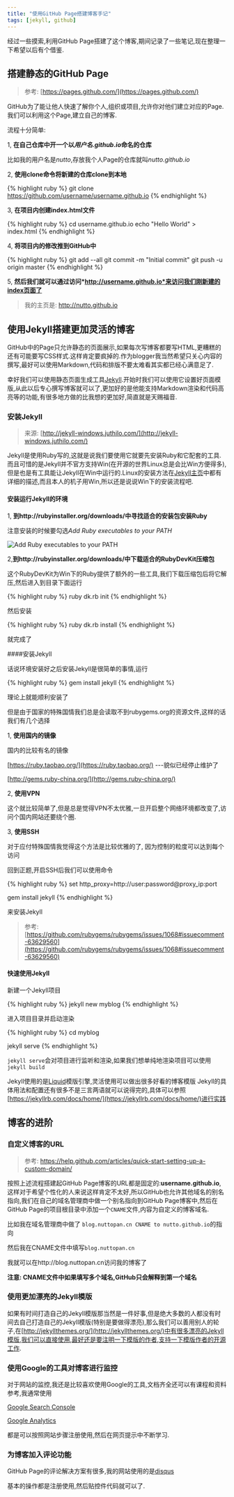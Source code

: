 ```yaml
---
title: "使用GitHub Page搭建博客手记"
tags: [jekyll, github]
---
```


经过一些摸索,利用GitHub Page搭建了这个博客,期间记录了一些笔记,现在整理一下希望以后有个借鉴.


## 搭建静态的GitHub Page

> 参考: [https://pages.github.com/](https://pages.github.com/)

GitHub为了能让他人快速了解你个人,组织或项目,允许你对他们建立对应的Page.我们可以利用这个Page,建立自己的博客.

流程十分简单:

1, **在自己仓库中开一个以*用户名.github.io*命名的仓库**

比如我的用户名是*nutto*,存放我个人Page的仓库就叫*nutto.github.io*

2, **使用clone命令将新建的仓库clone到本地**

{% highlight ruby %}
git clone https://github.com/username/username.github.io
{% endhighlight %}

3, **在项目内创建index.html文件**

{% highlight ruby %}
cd username.github.io
echo "Hello World" > index.html
{% endhighlight %}

4, **将项目内的修改推到GitHub中**

{% highlight ruby %}
git add --all
git commit -m "Initial commit"
git push -u origin master
{% endhighlight %}

5, **然后我们就可以通过访问*http://username.github.io*来访问我们刚新建的index页面了**

> 我的主页是: http://nutto.github.io


## 使用Jekyll搭建更加灵活的博客

GitHub中的Page只允许静态的页面展示,如果每次写博客都要写HTML,更糟糕的还有可能要写CSS样式.这样肯定要疯掉的.作为blogger我当然希望只关心内容的撰写,最好可以使用Markdown,代码和排版不要太难看其实都已经心满意足了.

幸好我们可以使用静态页面生成工具[Jekyll][jekyll_home].开始时我们可以使用它设置好页面模版,从此以后专心撰写博客就可以了,更加好的是他能支持Markdown渲染和代码高亮等的功能,有很多地方做的比我想的更加好,简直就是天赐福音.


### 安装Jekyll

> 来源: [http://jekyll-windows.juthilo.com/](http://jekyll-windows.juthilo.com/)

Jekyll是使用Ruby写的,这就是说我们要使用它就要先安装Ruby和它配套的工具.而且可惜的是Jekyll并不官方支持Win(在开源的世界Linux总是会比Win方便得多),但是也是有工具能让Jekyll在Win中运行的.Linux的安装方法在[Jekyll主页][jekyll_installation]中都有详细的描述,而且本人的机子用Win,所以还是说说Win下的安装流程吧.


#### 安装运行Jekyll的环境

1, **到http://rubyinstaller.org/downloads/中寻找适合的安装包安装Ruby**

注意安装的时候要勾选*Add Ruby executables to your PATH*

![Add Ruby executables to your PATH](http://7xtbqv.com2.z0.glb.clouddn.com/ruby-path.png)

2,**到http://rubyinstaller.org/downloads/中下载适合的RubyDevKit压缩包**

这个RubyDevKit为Win下的Ruby提供了额外的一些工具,我们下载压缩包后将它解压,然后进入到目录下面运行

{% highlight ruby %}
ruby dk.rb init
{% endhighlight %}

然后安装

{% highlight ruby %}
ruby dk.rb install
{% endhighlight %}

就完成了


####安装Jekyll

话说环境安装好之后安装Jekyll是很简单的事情,运行

{% highlight ruby %}
gem install jekyll
{% endhighlight %}

理论上就能顺利安装了

但是由于国家的特殊国情我们总是会读取不到rubygems.org的资源文件,这样的话我们有几个选择

1, **使用国内的镜像**

国内的比较有名的镜像

[https://ruby.taobao.org/](https://ruby.taobao.org/)   ---貌似已经停止维护了

[http://gems.ruby-china.org/](http://gems.ruby-china.org/)

2, **使用VPN**

这个就比较简单了,但是总是觉得VPN不太优雅,一旦开启整个网络环境都改变了,访问个国内网站还要绕个圈.

3, **使用SSH**

对于应付特殊国情我觉得这个方法是比较优雅的了, 因为控制的粒度可以达到每个访问

回到正题,开启SSH后我们可以使用命令

{% highlight ruby %}
set http_proxy=http://user:password@proxy_ip:port

gem install jekyll
{% endhighlight %}

来安装Jekyll

> 参考: [https://github.com/rubygems/rubygems/issues/1068#issuecomment-63629560](https://github.com/rubygems/rubygems/issues/1068#issuecomment-63629560)


#### 快速使用Jekyll

新建一个Jekyll项目

{% highlight ruby %}
jekyll new myblog
{% endhighlight %}

进入项目目录并启动渲染

{% highlight ruby %}
cd myblog

jekyll serve
{% endhighlight %}

```jekyll serve```会对项目进行监听和渲染,如果我们想单纯地渲染项目可以使用```jekyll build```

Jekyll使用的是[Liquid](https://github.com/Shopify/liquid/wiki)模版引擎,灵活使用可以做出很多好看的博客模版
Jekyll的具体用法和配置还有很多不是三言两语就可以说得完的,具体可以参照[https://jekyllrb.com/docs/home/](https://jekyllrb.com/docs/home/)进行实践


## 博客的进阶


### 自定义博客的URL

> 参考: https://help.github.com/articles/quick-start-setting-up-a-custom-domain/

按照上述流程搭建起GitHub Page博客的URL都是固定的:**username.github.io**,这样对于希望个性化的人来说这样肯定不太好,所以GitHub也允许其他域名的别名指向,我们在自己的域名管理商中做一个别名指向到GitHub Page博客中,然后在GitHub Page的项目根目录中添加一个```CNAME```文件,内容为自定义的博客域名.

比如我在域名管理商中做了 ```blog.nuttopan.cn CNAME to nutto.github.io```的指向

然后我在CNAME文件中填写```blog.nuttopan.cn```

我就可以在http://blog.nuttopan.cn访问我的博客了

**注意: CNAME文件中如果填写多个域名,GitHub只会解释到第一个域名**


### 使用更加漂亮的Jekyll模版

如果有时间打造自己的Jekyll模版那当然是一件好事,但是绝大多数的人都没有时间去自己打造自己的Jekyll模版(特别是要做得漂亮),那么我们可以善用别人的轮子,在[http://jekyllthemes.org/](http://jekyllthemes.org/)中有很多漂亮的Jekyll模版,我们可以直接使用,最好还是要注明一下模版的作者,支持一下模版作者的开源工作.


### 使用Google的工具对博客进行监控

对于网站的监控,我还是比较喜欢使用Google的工具,文档齐全还可以有课程和资料参考,我通常使用

[Google Search Console](https://www.google.com/webmasters/)

[Google Analytics](analytics.google.com)

都是可以按照网站步骤注册使用,然后在网页提示中不断学习.


### 为博客加入评论功能

GitHub Page的评论解决方案有很多,我的网站使用的是[disqus](https://disqus.com/)

基本的操作都是注册使用,然后贴控件代码就可以了.

[jekyll_home]:  https://jekyllrb.com/docs/quickstart/
[jekyll_installation]:  https://jekyllrb.com/docs/installation/


